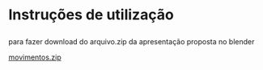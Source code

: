 # Instruções de utilização<p>
para fazer download do arquivo.zip da apresentação proposta no blender<p>
[movimentos.zip](https://github.com/user-attachments/files/15942209/movimentos.zip)
